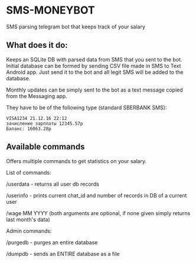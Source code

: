 # SMS-MONEYBOT

SMS parsing telegram bot that keeps track of your salary

## What does it do:

Keeps an SQLite DB with parsed data from SMS that you sent to the bot.
Initial database can be formed by sending CSV file made in SMS to Text Android app.
Just send it to the bot and all legit SMS will be added to the database.

Monthly updates can be simply sent to the bot as a text message copied from the Messaging app.

They have to be of the following type (standard SBERBANK SMS):

    VISA1234 21.12.16 22:12
    зачисление зарплаты 12345.57р
    Баланс: 16063.28р

## Available commands

Offers multiple commands to get statistics on your salary.

List of commands:

/userdata - returns all user db records

/userinfo - prints current chat_id and number of records in DB of a current user

/wage MM YYYY (both arguments are optional, if none given simply returns last month's data)


Admin commands:

/purgedb - purges an entire database

/dumpdb - sends an ENTIRE database as a file
